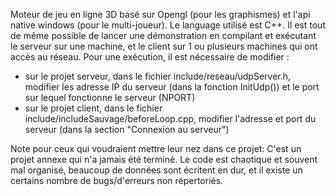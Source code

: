 Moteur de jeu en ligne 3D basé sur Opengl (pour les graphismes) et l'api native windows (pour le multi-joueur).
Le language utilisé est C++.
Il est tout de même possible de lancer une démonstration en compilant et exécutant le serveur sur une machine, et le client sur 1 ou plusieurs machines qui ont accès au réseau. 
Pour une exécution, il est nécessaire de modifier :
  - sur le projet serveur, dans le fichier include/reseau/udpServer.h, modifier les adresse IP du serveur (dans la fonction InitUdp()) et le port sur lequel fonctionne le serveur (NPORT)
  - sur le projet client, dans le fichier include/includeSauvage/beforeLoop.cpp, modifier l'adresse et port du serveur (dans la section "Connexion au serveur")

Note pour ceux qui voudraient mettre leur nez dans ce projet:
  C'est un projet annexe qui n'a jamais été terminé. Le code est chaotique et souvent mal organisé, beaucoup de données sont écritent en dur, et il existe un certains nombre de bugs/d'erreurs non répertoriés.
